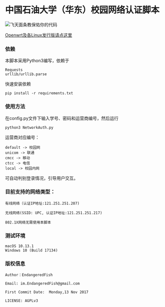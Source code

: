 # 中国石油大学（华东）校园网络认证脚本

![飞天面条教保佑你的代码](https://cdn.rawgit.com/LunaGao/BlessYourCodeTag/master/tags/ramen.svg)

[Openwrt及各Linux发行版请点这里](https://github.com/howie-wu/UPCNet/tree/bash)

### 依赖
本脚本采用Python3编写，依赖于
````
Requests
urllib/urllib.parse
````
快速安装依赖
```
pip install -r requirements.txt
```

### 使用方法
在config.py文件下输入学号、密码和运营商编号，然后运行
```
python3 NetworkAuth.py
```

运营商对应编号：

```
default -> 校园网
unicom -> 联通
cmcc -> 移动
ctcc -> 电信
local -> 校园内网
```
可自动判别登录情况，引导用户交互。


### 目前支持的网络类型：
````
有线网络（认证IP地址:121.251.251.207)

无线网络(SSID: UPC, 认证IP地址:121.251.251.217)

802.1X网络无需使用本脚本

````

### 测试环境
```
macOS 10.13.1
Windows 10 (Build 17134)
```

### 版权信息
````
Author：EndangeredFish

Email: im.EndangeredFish@gmail.com

First Commit Date:  Monday,13 Nov 2017 

LICENSE: AGPLv3
````
